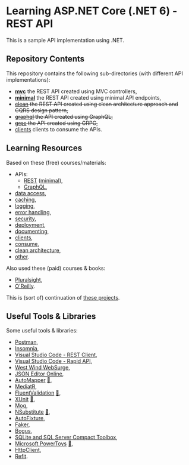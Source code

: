 # Learning ASP.NET Core (.NET 6) - REST API

This is a sample API implementation using .NET.

## Repository Contents

This repository contains the following sub-directories (with different API implementations):

- **[mvc](mvc)** the REST API created using MVC controllers,
- **[minimal](minimal)** the REST API created using minimal API endpoints,
- ~~[clean](clean) the REST API created using clean architecture approach and CQRS design pattern,~~
- ~~[graphql](graphql) the API created using GraphQL,~~
- ~~[grpc](grpc) the API created using GRPC,~~
- [clients](clients) clients to consume the APIs.

## Learning Resources

Based on these (free) courses/materials:

- APIs:
  - [REST](./docs/rest_apis.md) ([minimal](./docs/rest_apis_minimal.md)),
  - [GraphQL](./docs/graphql_apis.md),
- [data access](./docs/data_access.md),
- [caching](./docs/caching.md),
- [logging](./docs/logging.md),
- [error handling](./docs/error_handling.md),
- [security](./docs/api_security.md),
- [deployment](./docs/deployment.md),
- [documenting](./docs/documenting.md),
- [clients](./docs/clients.md),
- [consume](./docs/consume.md),
- [clean architecture](./docs/clean_architecture.md),
- [other](./docs/other.md).

Also used these (paid) courses & books:

- [Pluralsight](./docs/pluralsight.md),
- [O'Reilly](./docs/oreilly.md).

This is (sort of) continuation of [these projects](./docs/other_examples.md).

## Useful Tools & Libraries

Some useful tools & libraries:

- [Postman](https://www.postman.com/),
- [Insomnia](https://insomnia.rest/),
- [Visual Studio Code - REST Client](https://marketplace.visualstudio.com/items?itemName=humao.rest-client),
- [Visual Studio Code - Rapid API](https://rapidapi.com/guides/replace-api-clients-with-vscode-using-the-rapidapi-extension),
- [West Wind WebSurge](https://websurge.west-wind.com/download),
- [JSON Editor Online](https://jsoneditoronline.org/),
- [AutoMapper](https://automapper.org/) [:file_folder:](https://github.com/AutoMapper/AutoMapper),
- [MediatR](https://github.com/jbogard/MediatR),
- [FluentValidation](https://docs.fluentvalidation.net/en/latest/) [:file_folder:](https://github.com/FluentValidation/FluentValidation),
- [XUnit](https://xunit.net/) [:file_folder:](https://github.com/xunit/xunit),
- [Moq](https://github.com/moq/moq),
- [NSubstitute](https://nsubstitute.github.io/) [:file_folder:](https://github.com/nsubstitute/NSubstitute),
- [AutoFixture](https://github.com/AutoFixture/AutoFixture),
- [Faker](https://github.com/Kuree/Faker.Net),
- [Bogus](https://github.com/bchavez/Bogus),
- [SQLite and SQL Server Compact Toolbox](https://marketplace.visualstudio.com/items?itemName=ErikEJ.SQLServerCompactSQLiteToolbox),
- [Microsoft PowerToys](https://docs.microsoft.com/en-us/windows/powertoys/) [:file_folder:](https://docs.microsoft.com/en-us/windows/powertoys/install),
- [HttpClient](https://docs.microsoft.com/en-us/dotnet/api/system.net.http.httpclient?view=net-6.0),
- [Refit](https://github.com/reactiveui/refit).
